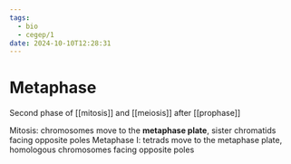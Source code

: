 ```yaml
---
tags:
  - bio
  - cegep/1
date: 2024-10-10T12:28:31
---
```


# Metaphase

Second phase of [[mitosis]] and [[meiosis]] after [[prophase]]

Mitosis: chromosomes move to the **metaphase plate**, sister chromatids facing opposite poles
Metaphase I: tetrads move to the metaphase plate, homologous chromosomes facing opposite poles